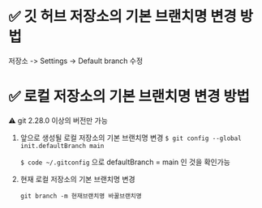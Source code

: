 # ✅ 깃 허브 저장소의 기본 브랜치명 변경 방법

저장소 -> Settings -> Default branch 수정

# ✅ 로컬 저장소의 기본 브랜치명 변경 방법

⚠️ git 2.28.0 이상의 버전만 가능

1. 앞으로 생성될 로컬 저장소의 기본 브랜치명 변경
   `$ git config --global init.defaultBranch main`

   `$ code ~/.gitconfig` 으로 defaultBranch = main 인 것을 확인가능

2. 현재 로컬 저장소의 기본 브랜치명 변경

   `git branch -m 현재브랜치명 바꿀브랜치명`
